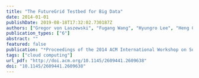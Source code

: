 ```yaml
---
title: "The FutureGrid Testbed for Big Data"
date: 2014-01-01
publishDate: 2019-08-18T17:32:02.730187Z
authors: ["Gregor von Laszewski", "Fugang Wang", "Hyungro Lee", "Heng Chen", "Geoffrey C. Fox"]
publication_types: ["6"]
abstract: ""
featured: false
publication: "*Proceedings of the 2014 ACM International Workshop on Software-defined Ecosystems*"
tags: ["cloud computing"]
url_pdf: "http://doi.acm.org/10.1145/2609441.2609638"
doi: "10.1145/2609441.2609638"
---
```


